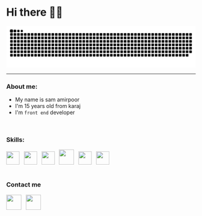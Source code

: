 # Hi there 👋🏻

<picture>
  <source
    media="(prefers-color-scheme: dark)"
    srcset="https://raw.githubusercontent.com/platane/snk/output/github-contribution-grid-snake-dark.svg"
  />
  <source
    media="(prefers-color-scheme: light)"
    srcset="https://raw.githubusercontent.com/platane/snk/output/github-contribution-grid-snake.svg"
  />
  <img
    alt="github contribution grid snake animation"
    src="https://raw.githubusercontent.com/platane/snk/output/github-contribution-grid-snake.svg"
  />
</picture>

<hr />

<h3>About me:</h3>

- My name is sam amirpoor
- I'm 15 years old from karaj
- I'm `front end` developer

<br />

<h3>Skills:</h3>
  
<div>
  <img src="https://img.icons8.com/?size=100&id=20909&format=png&color=000000" width="35px" height="35px" /> &nbsp;
  <img src="https://img.icons8.com/?size=100&id=21278&format=png&color=000000" width="35px" height="35px" /> &nbsp;
  <img src="https://img.icons8.com/?size=100&id=PXTY4q2Sq2lG&format=png&color=000000" width="35px" height="35px" /> &nbsp;
  <img src="https://img.icons8.com/?size=100&id=24895&format=png&color=000000" width="40px" height="40px" /> &nbsp;
  <img width="35" height="35" src="https://img.icons8.com/color/48/tailwindcss.png" /> &nbsp;
  <img src="https://img.icons8.com/?size=100&id=9OGIyU8hrxW5&format=png&color=000000" width="35px" height="35px" /> &nbsp;
</div>
  

<br />

<h3>Contact me</h3>

<div>
  <a href="mailto:amirpoorDev@gmail.com"><img src="https://img.icons8.com/?size=100&id=P7UIlhbpWzZm&format=png&color=000000" width="40px" height="40px" /></a>
  &nbsp;
  <a href="https://t.me/samamirpoor"><img src="https://img.icons8.com/?size=100&id=oWiuH0jFiU0R&format=png&color=000000" width="40px" height="40px" /></a>
</div>
